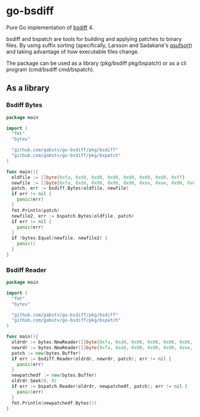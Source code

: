 # go-bsdiff
Pure Go implementation of [bsdiff](http://www.daemonology.net/bsdiff/) 4.

bsdiff and bspatch are tools for building and applying patches to binary files. By using suffix sorting (specifically, Larsson and Sadakane's [qsufsort](http://www.larsson.dogma.net/ssrev-tr.pdf)) and taking advantage of how executable files change.

The package can be used as a library (pkg/bsdiff pkg/bspatch) or as a cli program (cmd/bsdiff cmd/bspatch).

## As a library

### Bsdiff Bytes
```Go
package main

import (
  "fmt"
  "bytes"

  "github.com/gabstv/go-bsdiff/pkg/bsdiff"
  "github.com/gabstv/go-bsdiff/pkg/bspatch"
)

func main(){
  oldfile := []byte{0xfa, 0xdd, 0x00, 0x00, 0x00, 0x00, 0x00, 0xff}
  newfile := []byte{0xfa, 0xdd, 0x00, 0x00, 0x00, 0xee, 0xee, 0x00, 0x00, 0xff, 0xfe, 0xfe}
  patch, err := bsdiff.Bytes(oldfile, newfile)
  if err != nil {
    panic(err)
  }
  fmt.Println(patch)
  newfile2, err := bspatch.Bytes(oldfile, patch)
  if err != nil {
    panic(err)
  }
  if !bytes.Equal(newfile, newfile2) {
    panic()
  }
}
```
### Bsdiff Reader
```Go
package main

import (
  "fmt"
  "bytes"

  "github.com/gabstv/go-bsdiff/pkg/bsdiff"
  "github.com/gabstv/go-bsdiff/pkg/bspatch"
)

func main(){
  oldrdr := bytes.NewReader([]byte{0xfa, 0xdd, 0x00, 0x00, 0x00, 0x00, 0x00, 0xff})
  newrdr := bytes.NewReader([]byte{0xfa, 0xdd, 0x00, 0x00, 0x00, 0xee, 0xee, 0x00, 0x00, 0xff, 0xfe, 0xfe})
  patch := new(bytes.Buffer)
  if err := bsdiff.Reader(oldrdr, newrdr, patch); err != nil {
    panic(err)
  }
  newpatchedf := new(bytes.Buffer)
  oldrdr.Seek(0, 0)
  if err := bspatch.Reader(oldrdr, newpatchedf, patch); err != nil {
    panic(err)
  }
  fmt.Println(newpatchedf.Bytes())
}
```
